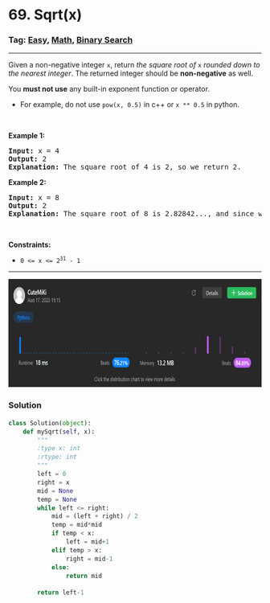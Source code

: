 # 69. Sqrt(x)
### Tag: [Easy](https://github.com/TheOnlyMiki/LeetCode-For-Fun/tree/main#easy-level), [Math](https://github.com/TheOnlyMiki/LeetCode-For-Fun/tree/main#math), [Binary Search](https://github.com/TheOnlyMiki/LeetCode-For-Fun/tree/main#binary-search)
---
<div class="px-5 pt-4"><div class="flex"></div><div class="xFUwe" data-track-load="description_content"><p>Given a non-negative integer <code>x</code>, return <em>the square root of </em><code>x</code><em> rounded down to the nearest integer</em>. The returned integer should be <strong>non-negative</strong> as well.</p>

<p>You <strong>must not use</strong> any built-in exponent function or operator.</p>

<ul>
	<li>For example, do not use <code>pow(x, 0.5)</code> in c++ or <code>x ** 0.5</code> in python.</li>
</ul>

<p>&nbsp;</p>
<p><strong class="example">Example 1:</strong></p>

<pre><strong>Input:</strong> x = 4
<strong>Output:</strong> 2
<strong>Explanation:</strong> The square root of 4 is 2, so we return 2.
</pre>

<p><strong class="example">Example 2:</strong></p>

<pre><strong>Input:</strong> x = 8
<strong>Output:</strong> 2
<strong>Explanation:</strong> The square root of 8 is 2.82842..., and since we round it down to the nearest integer, 2 is returned.
</pre>

<p>&nbsp;</p>
<p><strong>Constraints:</strong></p>

<ul>
	<li><code>0 &lt;= x &lt;= 2<sup>31</sup> - 1</code></li>
</ul>
</div></div>

---
<img src="Submit.png" width="700" height="215" />

### Solution

```python
class Solution(object):
    def mySqrt(self, x):
        """
        :type x: int
        :rtype: int
        """
        left = 0
        right = x
        mid = None
        temp = None
        while left <= right:
            mid = (left + right) / 2
            temp = mid*mid
            if temp < x:
                left = mid+1
            elif temp > x:
                right = mid-1
            else:
                return mid

        return left-1
```
